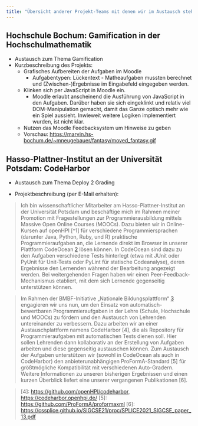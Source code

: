 ```yaml
---
title: "Übersicht anderer Projekt-Teams mit denen wir im Austausch stehen"
---
```


## Hochschule Bochum: Gamification in der Hochschulmathematik

*   Austausch zum Thema Gamification 
*   Kurzbeschreibung des Projekts: 
    *   Grafisches Aufbereiten der Aufgaben im Moodle
        *   Aufgabentypen: Lückentext - Matheaufgaben mussten berechnet und (Zwischen-)Ergebnisse im Eingabefeld eingegeben werden.
    *   Klinken sich per JavaScript in Moodle ein.
        * Moodle erlaubt anscheinend die Ausführung von JavaScript in den Aufgaben. Darüber haben sie sich eingeklinkt und relativ viel DOM-Manipulation gemacht, damit das Ganze optisch mehr wie ein Spiel aussieht. Inwieweit weitere Logiken implementiert wurden, ist nicht klar.
    *   Nutzen das Moodle Feedbacksystem um Hinweise zu geben
    *   Vorschau: https://marvin.hs-bochum.de/~mneugebauer/fantasy/moved_fantasy.gif

 ## Hasso-Plattner-Institut an der Universität Potsdam: CodeHarbor

*   Austausch zum Thema Deploy 2 Grading

*   Projektbeschreibung (per E-Mail erhalten):  

> Ich bin wissenschaftlicher Mitarbeiter am Hasso-Plattner-Institut an der Universität Potsdam und beschäftige mich im Rahmen meiner Promotion mit Fragestellungen zur Programmierausbildung mittels Massive Open Online Courses (MOOCs). Dazu bieten wir in Online-Kursen auf openHPI [^1] für verschiedene Programmiersprachen (darunter Java, Python, Ruby, und R) praktische Programmieraufgaben an, die Lernende direkt im Browser in unserer Plattform CodeOcean [2] lösen können. In CodeOcean sind dazu zu den Aufgaben verschiedene Tests hinterlegt (etwa mit JUnit oder PyUnit für Unit-Tests oder PyLint für statische Codeanalyse), deren Ergebnisse den Lernenden während der Bearbeitung angezeigt werden. Bei weitergehenden Fragen haben wir einen Peer-Feedback-Mechanismus etabliert, mit dem sich Lernende gegenseitig unterstützen können.

> Im Rahmen der BMBF-Initiative „Nationale Bildungsplattform“ [3] engagieren wir uns nun, um den Einsatz von automatisch-bewertbaren Programmieraufgaben in der Lehre (Schule, Hochschule und MOOCs) zu fördern und den Austausch von Lehrenden untereinander zu verbessern. Dazu arbeiten wir an einer Austauschplattform namens CodeHarbor [4], die als Repository für Programmieraufgaben mit automatischen Tests dienen soll. Hier sollen Lehrenden dann kollaborativ an der Erstellung von Aufgaben arbeiten und diese gegenseitig austauschen können. Zum Austausch der Aufgaben unterstützen wir (sowohl in CodeOcean als auch in CodeHarbor) den anbieterunabhängigen ProFormA-Standard [5] für größtmögliche Kompatibilität mit verschiedenen Auto-Gradern. Weitere Informationen zu unseren bisherigen Ergebnissen und einen kurzen Überblick liefert eine unserer vergangenen Publikationen [6].

[1]: https://open.hpi.de/
> [2]: https://github.com/openHPI/codeocean
> [3]: https://bildungsraum.de/
> [4]: https://github.com/openHPI/codeharbor, https://codeharbor.openhpi.de/
> [5]: https://github.com/ProFormA/proformaxml
> [6]: https://cssplice.github.io/SIGCSE21/proc/SPLICE2021_SIGCSE_paper_13.pdf
